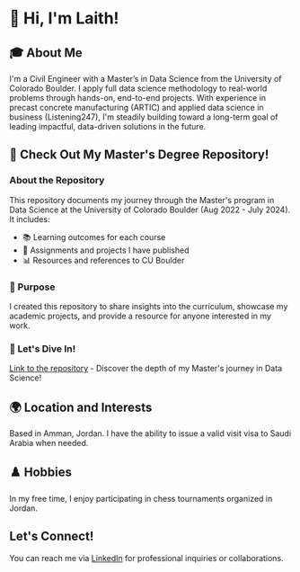 # 👋 Hi, I'm Laith!

## 🎓 About Me

I'm a Civil Engineer with a Master’s in Data Science from the University of Colorado Boulder. I apply full data science methodology to real-world problems through hands-on, end-to-end projects. With experience in precast concrete manufacturing (ARTIC) and applied data science in business (Listening247), I'm steadily building toward a long-term goal of leading impactful, data-driven solutions in the future.

## 📘 Check Out My Master's Degree Repository!

### About the Repository
This repository documents my journey through the Master's program in Data Science at the University of Colorado Boulder (Aug 2022 - July 2024). It includes:
- 📚 Learning outcomes for each course
- 📝 Assignments and projects I have published
- 📊 Resources and references to CU Boulder

### 🌟 Purpose
I created this repository to share insights into the curriculum, showcase my academic projects, and provide a resource for anyone interested in my work.

### 🔗 Let's Dive In!
[Link to the repository](https://github.com/laithrasheed/Master_of_Science_in_Data_Science/blob/main/README.md) - Discover the depth of my Master's journey in Data Science!


## 🌍 Location and Interests
Based in Amman, Jordan. I have the ability to issue a valid visit visa to Saudi Arabia when needed.

## ♟️ Hobbies
In my free time, I enjoy participating in chess tournaments organized in Jordan.

## Let's Connect!
You can reach me via [LinkedIn](https://www.linkedin.com/in/laith-rasheed/) for professional inquiries or collaborations.
